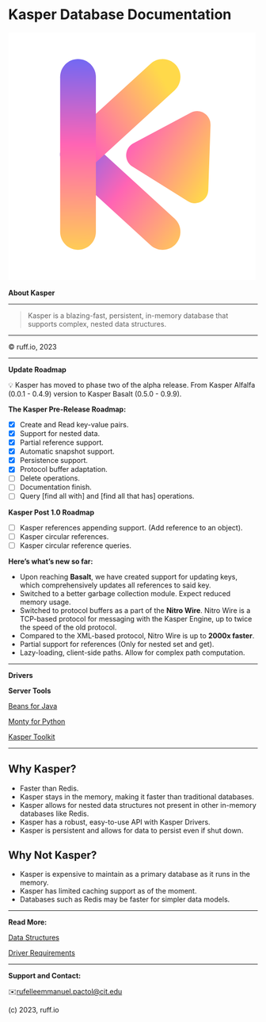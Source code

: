 # Kasper Database Documentation

![Kasper Logo.png](Kasper%20Database%20Documentation%20d1b2d8be7db043c188e8ddf99760d008/Kasper_Logo.png)

************************About Kasper************************

---

> Kasper is a blazing-fast, persistent, in-memory database that supports complex, nested data structures.
> 

---

© ruff.io, 2023

---

****************************Update Roadmap****************************

<aside>
💡 Kasper has moved to phase two of the alpha release. From Kasper Alfalfa (0.0.1 - 0.4.9) version to Kasper Basalt (0.5.0 - 0.9.9).

</aside>

**************************************The Kasper Pre-Release Roadmap:**************************************

- [x]  Create and Read key-value pairs.
- [x]  Support for nested data.
- [x]  Partial reference support.
- [x]  Automatic snapshot support.
- [x]  Persistence support.
- [x]  Protocol buffer adaptation.
- [ ]  Delete operations.
- [ ]  Documentation finish.
- [ ]  Query [find all with] and [find all that has] operations.

****************************Kasper Post 1.0 Roadmap****************************

- [ ]  Kasper references appending support. (Add reference to an object).
- [ ]  Kasper circular references.
- [ ]  Kasper circular reference queries.

******************************************************Here’s what’s new so far:******************************************************

- Upon reaching ************Basalt************, we have created support for updating keys, which comprehensively updates all references to said key.
- Switched to a better garbage collection module. Expect reduced memory usage.
- Switched to protocol buffers as a part of the ****Nitro Wire****. Nitro Wire is a TCP-based protocol for messaging with the Kasper Engine, up to twice the speed of the old protocol.
- Compared to the XML-based protocol, Nitro Wire is up to **2000x faster**.
- Partial support for references (Only for nested set and get).
- Lazy-loading, client-side paths. Allow for complex path computation.

---

**Drivers**

**************Server Tools**************

[Beans for Java](https://www.notion.so/Beans-for-Java-b5519d4fa3f147059e1b818ab0e897bf?pvs=21)

[Monty for Python](https://www.notion.so/Monty-for-Python-d36e04c9715d42e68be4f4eab0865866?pvs=21)

[Kasper Toolkit](https://www.notion.so/Kasper-Toolkit-4f9b11f904a54949843aaee61e63fe61?pvs=21)

---

## Why Kasper?

- Faster than Redis.
- Kasper stays in the memory, making it faster than traditional databases.
- Kasper allows for nested data structures not present in other in-memory databases like Redis.
- Kasper has a robust, easy-to-use API with Kasper Drivers.
- Kasper is persistent and allows for data to persist even if shut down.

## Why Not Kasper?

- Kasper is expensive to maintain as a primary database as it runs in the memory.
- Kasper has limited caching support as of the moment.
- Databases such as Redis may be faster for simpler data models.

---

**Read More:**

[Data Structures](https://www.notion.so/Data-Structures-0d1032a9622b49feb1be96ba26615b6a?pvs=21)

[Driver Requirements](https://www.notion.so/Driver-Requirements-546cb853baae477ab6528cb196b087bc?pvs=21)

---

********Support and Contact:********

✉️rufelleemmanuel.pactol@cit.edu

(c) 2023, ruff.io
